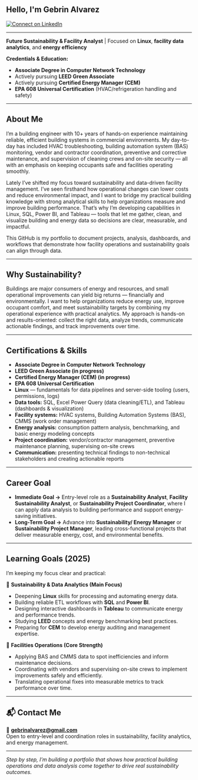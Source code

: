 ## Hello, I'm **Gebrin Alvarez**

[![Connect on LinkedIn](https://img.shields.io/badge/LinkedIn-0077B5?style=for-the-badge&logo=linkedin&logoColor=white)](https://www.linkedin.com/in/gebrin-alvarez/)

---

**Future Sustainability & Facility Analyst** | Focused on **Linux**, **facility data analytics**, and **energy efficiency**

**Credentials & Education:**  
- **Associate Degree in Computer Network Technology**  
- Actively pursuing **LEED Green Associate**  
- Actively pursuing **Certified Energy Manager (CEM)**  
- **EPA 608 Universal Certification** (HVAC/refrigeration handling and safety)

---

## About Me

I’m a building engineer with 10+ years of hands-on experience maintaining reliable, efficient building systems in commercial environments. My day-to-day has included HVAC troubleshooting, building automation system (BAS) monitoring, vendor and contractor coordination, preventive and corrective maintenance, and supervision of cleaning crews and on-site security — all with an emphasis on keeping occupants safe and facilities operating smoothly.

Lately I’ve shifted my focus toward sustainability and data-driven facility management. I’ve seen firsthand how operational changes can lower costs and reduce environmental impact, and I want to bridge my practical building knowledge with strong analytical skills to help organizations measure and improve building performance. That’s why I’m developing capabilities in Linux, SQL, Power BI, and Tableau — tools that let me gather, clean, and visualize building and energy data so decisions are clear, measurable, and impactful.

This GitHub is my portfolio to document projects, analysis, dashboards, and workflows that demonstrate how facility operations and sustainability goals can align through data.

---

## Why Sustainability?

Buildings are major consumers of energy and resources, and small operational improvements can yield big returns — financially and environmentally. I want to help organizations reduce energy use, improve occupant comfort, and meet sustainability targets by combining my operational experience with practical analytics. My approach is hands-on and results-oriented: collect the right data, analyze trends, communicate actionable findings, and track improvements over time.

---

## Certifications & Skills

- **Associate Degree in Computer Network Technology**  
- **LEED Green Associate (in progress)**  
- **Certified Energy Manager (CEM) (in progress)**  
- **EPA 608 Universal Certification**  
- **Linux** — fundamentals for data pipelines and server-side tooling (users, permissions, logs)  
- **Data tools:** SQL, Excel Power Query (data cleaning/ETL), and Tableau (dashboards & visualization)  
- **Facility systems:** HVAC systems, Building Automation Systems (BAS), CMMS (work order management)  
- **Energy analysis:** consumption pattern analysis, benchmarking, and basic energy modeling concepts  
- **Project coordination:** vendor/contractor management, preventive maintenance planning, supervising on-site crews  
- **Communication:** presenting technical findings to non-technical stakeholders and creating actionable reports

---

## Career Goal

- **Immediate Goal →** Entry-level role as a **Sustainability Analyst**, **Facility Sustainability Analyst**, or **Sustainability Project Coordinator**, where I can apply data analysis to building performance and support energy-saving initiatives.  
- **Long-Term Goal →** Advance into **Sustainability/ Energy Manager** or **Sustainability Project Manager**, leading cross-functional projects that deliver measurable energy, cost, and environmental benefits.

---

## Learning Goals (2025)

I’m keeping my focus clear and practical:

🔹 **Sustainability & Data Analytics (Main Focus)**  
- Deepening **Linux** skills for processing and automating energy data.  
- Building reliable ETL workflows with **SQL** and **Power BI**.  
- Designing interactive dashboards in **Tableau** to communicate energy and performance trends.  
- Studying **LEED** concepts and energy benchmarking best practices.  
- Preparing for **CEM** to develop energy auditing and management expertise.

🔹 **Facilities Operations (Core Strength)**  
- Applying BAS and CMMS data to spot inefficiencies and inform maintenance decisions.  
- Coordinating with vendors and supervising on-site crews to implement improvements safely and efficiently.  
- Translating operational fixes into measurable metrics to track performance over time.

---

## 📬 Contact Me

📧 **gebrinalvarez@gmail.com**  
Open to entry-level and coordination roles in sustainability, facility analytics, and energy management.

---

*Step by step, I’m building a portfolio that shows how practical building operations and data analysis come together to drive real sustainability outcomes.*
